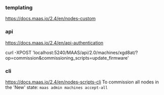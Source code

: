 ### templating
https://docs.maas.io/2.4/en/nodes-custom

### api
https://docs.maas.io/2.4/en/api-authentication

curl -XPOST 'localhost:5240/MAAS/api/2.0/machines/xgd8at/?op=commission&commissioning_scripts=update_firmware'

### cli
https://docs.maas.io/2.4/en/nodes-scripts-cli
To commission all nodes in the 'New' state:
`maas admin machines accept-all`

